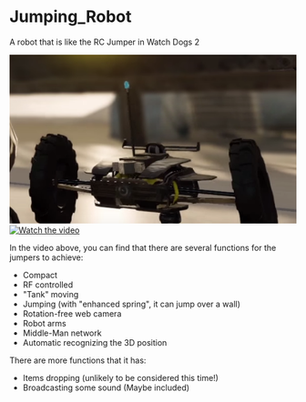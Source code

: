 # Jumping_Robot
A robot that is like the RC Jumper in Watch Dogs 2


![Fig 1 Original design in Watch Dogs 2](https://github.com/ONLYA/blog_resources/raw/master/5/Jumper_Robot_Cover.png)
[![Watch the video](https://img.youtube.com/vi/TnSIN7dAUOw/0.jpg)](https://youtu.be/TnSIN7dAUOw)

In the video above, you can find that there are several functions for the jumpers to achieve:
* Compact
* RF controlled
* "Tank" moving
* Jumping (with "enhanced spring", it can jump over a wall)
* Rotation-free web camera
* Robot arms
* Middle-Man network
* Automatic recognizing the 3D position

There are more functions that it has:
* Items dropping (unlikely to be considered this time!)
* Broadcasting some sound (Maybe included)
